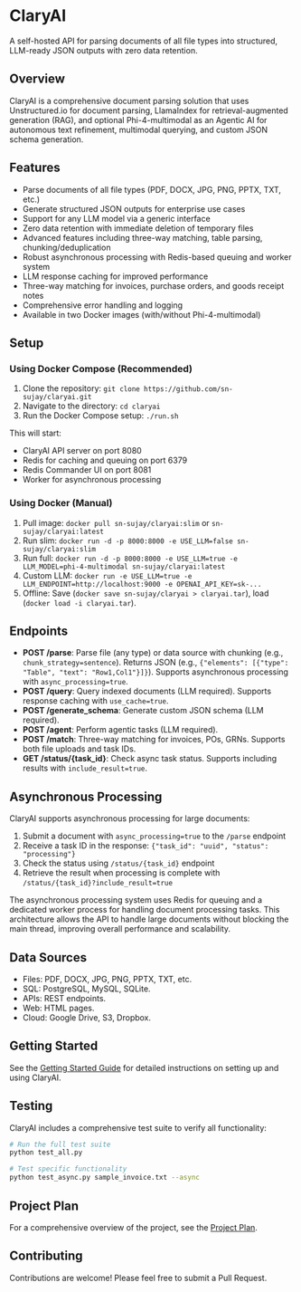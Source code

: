 # ClaryAI

A self-hosted API for parsing documents of all file types into structured, LLM-ready JSON outputs with zero data retention.

## Overview

ClaryAI is a comprehensive document parsing solution that uses Unstructured.io for document parsing, LlamaIndex for retrieval-augmented generation (RAG), and optional Phi-4-multimodal as an Agentic AI for autonomous text refinement, multimodal querying, and custom JSON schema generation.

## Features

- Parse documents of all file types (PDF, DOCX, JPG, PNG, PPTX, TXT, etc.)
- Generate structured JSON outputs for enterprise use cases
- Support for any LLM model via a generic interface
- Zero data retention with immediate deletion of temporary files
- Advanced features including three-way matching, table parsing, chunking/deduplication
- Robust asynchronous processing with Redis-based queuing and worker system
- LLM response caching for improved performance
- Three-way matching for invoices, purchase orders, and goods receipt notes
- Comprehensive error handling and logging
- Available in two Docker images (with/without Phi-4-multimodal)

## Setup

### Using Docker Compose (Recommended)

1. Clone the repository: `git clone https://github.com/sn-sujay/claryai.git`
2. Navigate to the directory: `cd claryai`
3. Run the Docker Compose setup: `./run.sh`

This will start:
- ClaryAI API server on port 8080
- Redis for caching and queuing on port 6379
- Redis Commander UI on port 8081
- Worker for asynchronous processing

### Using Docker (Manual)

1. Pull image: `docker pull sn-sujay/claryai:slim` or `sn-sujay/claryai:latest`
2. Run slim: `docker run -d -p 8000:8000 -e USE_LLM=false sn-sujay/claryai:slim`
3. Run full: `docker run -d -p 8000:8000 -e USE_LLM=true -e LLM_MODEL=phi-4-multimodal sn-sujay/claryai:latest`
4. Custom LLM: `docker run -e USE_LLM=true -e LLM_ENDPOINT=http://localhost:9000 -e OPENAI_API_KEY=sk-...`
5. Offline: Save (`docker save sn-sujay/claryai > claryai.tar`), load (`docker load -i claryai.tar`).

## Endpoints

- **POST /parse**: Parse file (any type) or data source with chunking (e.g., `chunk_strategy=sentence`). Returns JSON (e.g., `{"elements": [{"type": "Table", "text": "Row1,Col1"}]}`). Supports asynchronous processing with `async_processing=true`.
- **POST /query**: Query indexed documents (LLM required). Supports response caching with `use_cache=true`.
- **POST /generate_schema**: Generate custom JSON schema (LLM required).
- **POST /agent**: Perform agentic tasks (LLM required).
- **POST /match**: Three-way matching for invoices, POs, GRNs. Supports both file uploads and task IDs.
- **GET /status/{task_id}**: Check async task status. Supports including results with `include_result=true`.

## Asynchronous Processing

ClaryAI supports asynchronous processing for large documents:

1. Submit a document with `async_processing=true` to the `/parse` endpoint
2. Receive a task ID in the response: `{"task_id": "uuid", "status": "processing"}`
3. Check the status using `/status/{task_id}` endpoint
4. Retrieve the result when processing is complete with `/status/{task_id}?include_result=true`

The asynchronous processing system uses Redis for queuing and a dedicated worker process for handling document processing tasks. This architecture allows the API to handle large documents without blocking the main thread, improving overall performance and scalability.

## Data Sources

- Files: PDF, DOCX, JPG, PNG, PPTX, TXT, etc.
- SQL: PostgreSQL, MySQL, SQLite.
- APIs: REST endpoints.
- Web: HTML pages.
- Cloud: Google Drive, S3, Dropbox.

## Getting Started

See the [Getting Started Guide](Documentation/get_started.markdown) for detailed instructions on setting up and using ClaryAI.

## Testing

ClaryAI includes a comprehensive test suite to verify all functionality:

```bash
# Run the full test suite
python test_all.py

# Test specific functionality
python test_async.py sample_invoice.txt --async
```

## Project Plan

For a comprehensive overview of the project, see the [Project Plan](Documentation/project_plan.markdown).

## Contributing

Contributions are welcome! Please feel free to submit a Pull Request.
